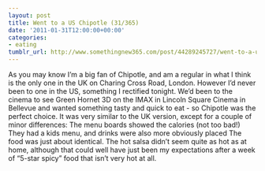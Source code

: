 ```yaml
---
layout: post
title: Went to a US Chipotle (31/365)
date: '2011-01-31T12:00:00+00:00'
categories:
- eating
tumblr_url: http://www.somethingnew365.com/post/44289245727/went-to-a-us-chipotle-31365
---
```

 As you may know I’m a big fan of Chipotle, and am a regular in what I think is the only one in the UK on Charing Cross Road, London. However I’d never been to one in the US, something I rectified tonight.
We’d been to the cinema to see Green Hornet 3D on the IMAX in Lincoln Square Cinema in Bellevue and wanted something tasty and quick to eat - so Chipotle was the perfect choice. It was very similar to the UK version, except for a couple of minor differences:
The menu boards showed the calories (not too bad!)
They had a kids menu, and drinks were also more obviously placed
The food was just about identical. The hot salsa didn’t seem quite as hot as at home, although that could well have just been my expectations after a week of “5-star spicy” food that isn’t very hot at all.
